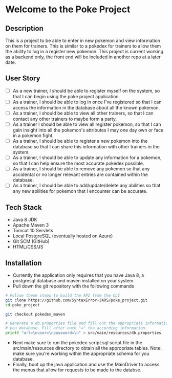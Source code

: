 # Welcome to the Poke Project

## Description

This is a project to be able to enter in new pokemon and view information on them for trainers. 
This is similar to a pokedex for trainers to allow them the ability to log in a register new pokemon.
This project is current working as a backend only, the front end will be included in another repo at a later date.

## User Story

- [ ] As a new trainer, I should be able to register myself on the system, so that I can begin using the poke project application.
- [ ] As a trainer, I should be able to log in once I've registered so that I can access the information in the database about all the known pokemon.
- [ ] As a trainer, I should be able to view all other trainers, so that I can contact any other trainers to maybe form a party.
- [ ] As a trainer I should be able to view all register pokemon, so that I can gain insight into all the pokemon's attributes I may one day own or face in a pokemon fight.
- [ ] As a trainer, I should be able to register a new pokemon into the database so that I can share this information with other trainers in the system.
- [ ] As a trainer, I should be able to update any information for a pokemon, so that I can help ensure the most accurate pokedex possible.
- [ ] As a trainer, I should be able to remove any pokemon so that any accidental or no longer relevant entries are contained within the database.
- [ ] As a trainer, I should be able to add/update/delete any abilities so that any new abilities for pokemon that I encounter can be accurate.

## Tech Stack

- Java 8 JDK
- Apache Maven 3
- Tomcat 10 Servlets
- Local PostgreSQL (eventually hosted on Azure)
- Git SCM (GitHub)
- HTML/CSS/JS

## Installation

- Currently the application only requires that you have Java 8, a postgresql database and maven installed on your system.
- Pull down the git repository with the following commands

```bash
# Follow these steps to build the API from the CLI
git clone https://github.com/SyntaxError-JARS/poke_project.git
cd poke_project

git checkout pokedex_maven

# Generate a db.properties file and fill out the appropriate information for
# you database. Fill after each "=" the according information.
printf "url=\nuser=\npassword=\n" > src/main/resources/db.properties
```

- Next make sure to run the pokedex-script.sql script file in the src/main/resources directory to obtain all the appropriate tables. Note: make sure you're working within the appropriate schema for you database.
- Finally, boot up the java application and use the MainDriver to access the menus that allow for requests to be made to the databse.